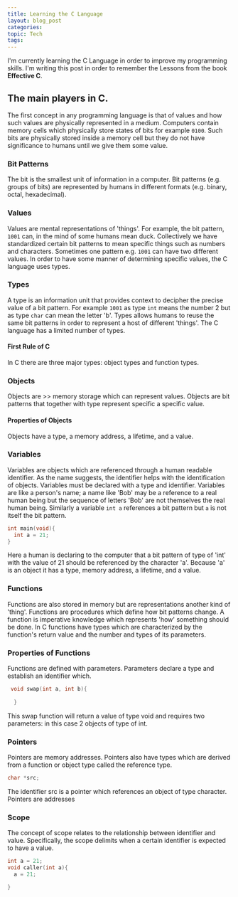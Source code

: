 ```yaml
--- 
title: Learning the C Language
layout: blog_post
categories:
topic: Tech
tags:
--- 
```

I'm currently learning the C Language in order to improve my programming skills. I'm writing this post in order to remember the Lessons from the book **Effective C**.
## The main players in C.

The first concept in any programming language is that of values and how such values are physically represented in a medium. Computers contain memory cells which physically store states of bits for example `0100`. Such bits are  physically stored inside a memory cell but they do not have significance to humans until we give them some value.

### Bit Patterns
The bit is the smallest unit of information in a computer. Bit patterns (e.g. groups of bits) are represented by humans in different formats (e.g. binary, octal, hexadecimal).

### Values 
Values are mental representations of 'things'. For example, the bit pattern,  `1001` can, in the mind of some humans  mean duck. Collectively we have standardized certain bit patterns to mean specific things such as numbers and characters. Sometimes one pattern e.g. `1001` can have two different values. In order to have some manner of determining specific values, the C language uses types.

### Types
A type is an information unit that provides context to decipher the precise value of a bit pattern. For example `1001` as type `int` means the number 2 but as type `char` can mean the letter 'b'. Types allows humans to reuse the same bit patterns in order to represent a host of different 'things'. The C language has a limited number of types.

#### First Rule of C
In C there are three major types: object types and function types.

### Objects
Objects are >> memory storage which can represent values. 
Objects are bit patterns that together with type represent specific a specific value.

#### Properties of Objects
Objects have a type, a memory address, a lifetime, and a value. 

### Variables
Variables are objects which are referenced through a human readable identifier. As the name suggests, the identifier helps with the identification of objects. Variables must be declared with a type and identifier.
Variables are like a  person's name; a name like 'Bob' may be a reference to a real human being but the sequence of letters 'Bob' are not themselves the real human being. Similarly a variable `int a` references a bit pattern
but `a` is not itself the bit pattern.

```c
int main(void){
  int a = 21;
}
```
Here a human is declaring to the computer that a bit pattern of type of 'int' with the value of 21 should be referenced by the character 'a'. Because 'a' is an object
it has a type, memory address, a lifetime, and a value.

### Functions
Functions are also stored in memory but are representations another kind of 'thing'. Functions are procedures which define how bit patterns change.
A function is imperative knowledge which represents 'how' something should be done. In C functions have types which are  characterized by the function's return value and the number and types of its parameters. 

### Properties of Functions
Functions are defined with parameters. Parameters declare a type and establish an identifier which.

```c 
 void swap(int a, int b){
  
  }

```
This swap function will return a value of type void and requires two parameters: in this case 2 objects of type of int. 

### Pointers
Pointers are memory addresses. Pointers also have types which are derived from a function or object type called the reference type.

```c
char *src;
```
The identifier src is a pointer which references an object of type character. Pointers are addresses  


### Scope
The concept of scope relates to the relationship between identifier and value. Specifically, the scope delimits when a certain identifier is expected to have a value.

```c
int a = 21;
void caller(int a){
  a = 21;   

}
```









